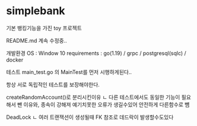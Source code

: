 # simplebank

기본 뱅킹기능을 가진 toy 프로젝트

README.md  계속 수정중..

개발환경
OS : Window 10
requirements : go(1.19) / grpc / postgresql(sqlc) / docker

테스트
main_test.go 의 MainTest를 먼저 시행하게된다..

항상 서로 독립적인 테스트를 보장해야한다.

createRandomAccount()로 분리시킨이유
ㄴ 다른 테스트에서도 동일한 기능이 필요해서 뺀 이유와, 종속이 강해져 예기치못한 오류가 생길수있어 안전하게 다른함수로 뻄

DeadLock
ㄴ 여러 트랜잭션이 생성될때 FK 참조로 데드락이 발생할수도있다